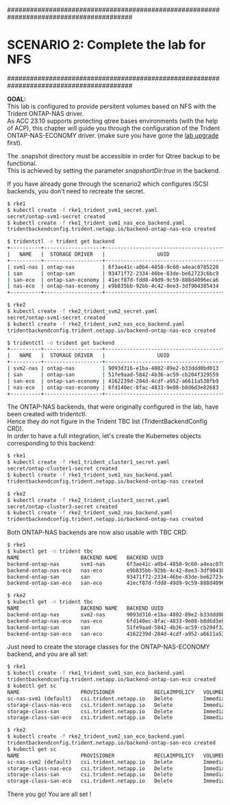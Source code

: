 #########################################################################################
# SCENARIO 2: Complete the lab for NFS  
#########################################################################################

**GOAL:**  
This lab is configured to provide persitent volumes based on NFS with the Trident ONTAP-NAS driver.  
As ACC 23.10 supports protecting qtree bases environments (with the help of ACP), this chapter will guide you through the configuration of the Trident ONTAP-NAS-ECONOMY driver. (make sure you have gone the [lab upgrade](../../Addendum/Addenda02/) first).  

The .snapshot directory must be accessible in order for Qtree backup to be functional.  
This is achieved by setting the parameter _snapshortDir:true_ in the backend.  

If you have already gone through the scenario2 which configures iSCSI backends, you don't need to recreate the secret.  
```bash
$ rke1
$ kubectl create -f rke1_trident_svm1_secret.yaml
secret/ontap-svm1-secret created
$ kubectl create -f rke1_trident_svm1_nas_eco_backend.yaml
tridentbackendconfig.trident.netapp.io/backend-ontap-nas-eco created

$ tridentctl -n trident get backend
+----------+-------------------+--------------------------------------+--------+------------+---------+
|   NAME   |  STORAGE DRIVER   |                 UUID                 | STATE  | USER-STATE | VOLUMES |
+----------+-------------------+--------------------------------------+--------+------------+---------+
| svm1-nas | ontap-nas         | 6f3ae41c-a0b4-4850-9c60-a4eac0785220 | online | normal     |      15 |
| san      | ontap-san         | 93471f72-2334-46be-83de-be62723c6bc9 | online | normal     |       0 |
| san-eco  | ontap-san-economy | 41ecf87d-fdd8-49d9-9c59-888d4096eca6 | online | normal     |       0 |
| nas-eco  | ontap-nas-economy | e9b835bb-92bb-4c42-8ee3-3df904385434 | online | normal     |       0 |
+----------+-------------------+--------------------------------------+--------+------------+---------+

$ rke2
$ kubectl create -f rke2_trident_svm2_secret.yaml
secret/ontap-svm1-secret created
$ kubectl create -f rke2_trident_svm2_nas_eco_backend.yaml
tridentbackendconfig.trident.netapp.io/backend-ontap-nas-eco created

$ tridentctl -n trident get backend
+----------+-------------------+--------------------------------------+--------+------------+---------+
|   NAME   |  STORAGE DRIVER   |                 UUID                 | STATE  | USER-STATE | VOLUMES |
+----------+-------------------+--------------------------------------+--------+------------+---------+
| svm2-nas | ontap-nas         | 9093d316-e1ba-4802-89e2-b33ddd0bd013 | online | normal     |       0 |
| san      | ontap-san         | 51fe9aad-5842-4b36-ac59-cb204f329559 | online | normal     |       0 |
| san-eco  | ontap-san-economy | 4162239d-284d-4cdf-a952-a6611a538fb9 | online | normal     |       0 |
| nas-eco  | ontap-nas-economy | 6fd140ec-8fac-4833-9e08-b8d6d3e82683 | online | normal     |       0 |
+----------+-------------------+--------------------------------------+--------+------------+---------+
```

The ONTAP-NAS backends, that were originally configured in the lab, have been created with tridentctl.  
Hence they do not figure in the Trident TBC list (TridentBackendConfig CRD).  
In order to have a full integration, let's create the Kubernetes objects corresponding to this backend:

```bash
$ rke1
$ kubectl create -f rke1_trident_cluster1_secret.yaml
secret/ontap-cluster1-secret created
$ kubectl create -f rke1_trident_svm1_nas_backend.yaml
tridentbackendconfig.trident.netapp.io/backend-ontap-nas created

$ rke2
$ kubectl create -f rke2_trident_cluster3_secret.yaml
secret/ontap-cluster3-secret created
$ kubectl create -f rke2_trident_svm2_nas_backend.yaml
tridentbackendconfig.trident.netapp.io/backend-ontap-nas created
```

Both ONTAP-NAS backends are now also usable with TBC CRD:
```bash
$ rke1
$ kubectl get -n trident tbc
NAME                    BACKEND NAME   BACKEND UUID                           PHASE   STATUS
backend-ontap-nas       svm1-nas       6f3ae41c-a0b4-4850-9c60-a4eac0785220   Bound   Success
backend-ontap-nas-eco   nas-eco        e9b835bb-92bb-4c42-8ee3-3df904385434   Bound   Success
backend-ontap-san       san            93471f72-2334-46be-83de-be62723c6bc9   Bound   Success
backend-ontap-san-eco   san-eco        41ecf87d-fdd8-49d9-9c59-888d4096eca6   Bound   Success

$ rke2
$ kubectl get -n trident tbc
NAME                    BACKEND NAME   BACKEND UUID                           PHASE   STATUS
backend-ontap-nas       svm2-nas       9093d316-e1ba-4802-89e2-b33ddd0bd013   Bound   Success
backend-ontap-nas-eco   nas-eco        6fd140ec-8fac-4833-9e08-b8d6d3e82683   Bound   Success
backend-ontap-san       san            51fe9aad-5842-4b36-ac59-cb204f329559   Bound   Success
backend-ontap-san-eco   san-eco        4162239d-284d-4cdf-a952-a6611a538fb9   Bound   Success
```

Just need to create the storage classes for the ONTAP-NAS-ECONOMY backend, and you are all set:
```bash
$ rke1
$ kubectl create -f rke1_trident_svm1_san_eco_backend.yaml
tridentbackendconfig.trident.netapp.io/backend-ontap-san-eco created
$ kubectl get sc
NAME                    PROVISIONER             RECLAIMPOLICY   VOLUMEBINDINGMODE   ALLOWVOLUMEEXPANSION   AGE
sc-nas-svm1 (default)   csi.trident.netapp.io   Delete          Immediate           true                   30d
storage-class-nas-eco   csi.trident.netapp.io   Delete          Immediate           true                   22h
storage-class-san       csi.trident.netapp.io   Delete          Immediate           true                   22h
storage-class-san-eco   csi.trident.netapp.io   Delete          Immediate           true                   22h

$ rke2
$ kubectl create -f rke2_trident_svm2_san_eco_backend.yaml
tridentbackendconfig.trident.netapp.io/backend-ontap-san-eco created
$ kubectl get sc
NAME                    PROVISIONER             RECLAIMPOLICY   VOLUMEBINDINGMODE   ALLOWVOLUMEEXPANSION   AGE
sc-nas-svm2 (default)   csi.trident.netapp.io   Delete          Immediate           true                   30d
storage-class-nas-eco   csi.trident.netapp.io   Delete          Immediate           true                   22h
storage-class-san       csi.trident.netapp.io   Delete          Immediate           true                   22h
storage-class-san-eco   csi.trident.netapp.io   Delete          Immediate           true                   22h
```

There you go! You are all set !